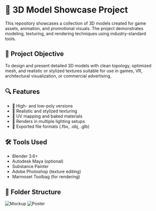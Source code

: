 # 🧊 3D Model Showcase Project

This repository showcases a collection of 3D models created for game assets, animation, and promotional visuals. The project demonstrates modeling, texturing, and rendering techniques using industry-standard tools.

## 🎯 Project Objective

To design and present detailed 3D models with clean topology, optimized mesh, and realistic or stylized textures suitable for use in games, VR, architectural visualization, or commercial advertising.

## 🔍 Features

- 🔹 High- and low-poly versions
- 🔹 Realistic and stylized texturing
- 🔹 UV mapping and baked materials
- 🔹 Renders in multiple lighting setups
- 🔹 Exported file formats (.fbx, .obj, .glb)

## 🛠️ Tools Used

- Blender 3.6+
- Autodesk Maya (optional)
- Substance Painter
- Adobe Photoshop (texture editing)
- Marmoset Toolbag (for rendering)

## 📁 Folder Structure

![Mockup](Alatmusiktraditional.jpg)
![Poster](CanneyFInal.jpg)
